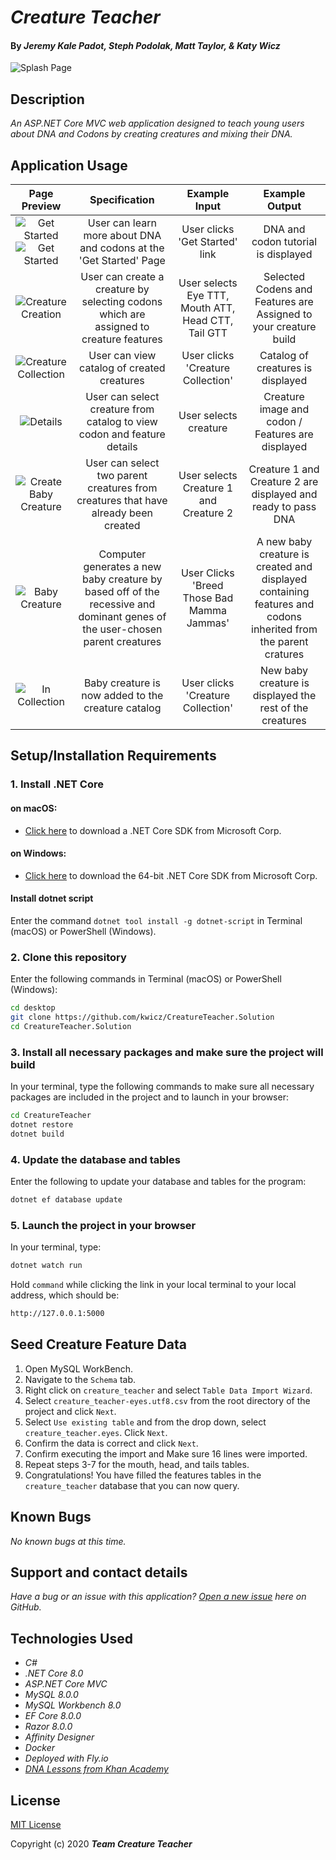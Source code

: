 # _Creature Teacher_

#### By _**Jeremy Kale Padot, Steph Podolak, Matt Taylor, & Katy Wicz**_

![Splash Page](CreatureTeacher/wwwroot/img/projectWalkthrough/preview.png)

## Description

_An ASP.NET Core MVC web application designed to teach young users about DNA and Codons by creating creatures and mixing their DNA._

## Application Usage

|                                                                    Page Preview                                                                     |                                                        Specification                                                        |                    Example Input                    |                                                 Example Output                                                 |
| :-------------------------------------------------------------------------------------------------------------------------------------------------: | :-------------------------------------------------------------------------------------------------------------------------: | :-------------------------------------------------: | :------------------------------------------------------------------------------------------------------------: |
| ![Get Started](CreatureTeacher/wwwroot/img/projectWalkthrough/learn1.png) ![Get Started](CreatureTeacher/wwwroot/img/projectWalkthrough/learn2.png) |                             User can learn more about DNA and codons at the 'Get Started' Page                              |           User clicks 'Get Started' link            |                                      DNA and codon tutorial is displayed                                       |
|                               ![Creature Creation](CreatureTeacher/wwwroot/img/projectWalkthrough/buildCreature.png)                                |                   User can create a creature by selecting codons which are assigned to creature features                    | User selects Eye TTT, Mouth ATT, Head CTT, Tail GTT |                        Selected Codens and Features are Assigned to your creature build                        |
|                            ![Creature Collection](CreatureTeacher/wwwroot/img/projectWalkthrough/creatureCollection.png)                            |                                         User can view catalog of created creatures                                          |          User clicks 'Creature Collection'          |                                       Catalog of creatures is displayed                                        |
|                                       ![Details](CreatureTeacher/wwwroot/img/projectWalkthrough/details.png)                                        |                           User can select creature from catalog to view codon and feature details                           |                User selects creature                |                               Creature image and codon / Features are displayed                                |
|                             ![Create Baby Creature](CreatureTeacher/wwwroot/img/projectWalkthrough/parentCreatures.png)                             |                     User can select two parent creatures from creatures that have already been created                      |       User selects Creature 1 and Creature 2        |                         Creature 1 and Creature 2 are displayed and ready to pass DNA                          |
|                                  ![Baby Creature](CreatureTeacher/wwwroot/img/projectWalkthrough/newCreature.png)                                   | Computer generates a new baby creature by based off of the recessive and dominant genes of the user-chosen parent creatures |     User Clicks 'Breed Those Bad Mamma Jammas'      | A new baby creature is created and displayed containing features and codons inherited from the parent cratures |
|                                      ![In Collection](CreatureTeacher/wwwroot/img/projectWalkthrough/born.png)                                      |                                     Baby creature is now added to the creature catalog                                      |          User clicks 'Creature Collection'          |                            New baby creature is displayed the rest of the creatures                            |

## Setup/Installation Requirements

### 1. Install .NET Core

#### on macOS:

- [Click here](https://dotnet.microsoft.com/download/thank-you/dotnet-sdk-2.2.106-macos-x64-installer) to download a .NET Core SDK from Microsoft Corp.

#### on Windows:

- [Click here](https://dotnet.microsoft.com/download/thank-you/dotnet-sdk-2.2.203-windows-x64-installer) to download the 64-bit .NET Core SDK from Microsoft Corp.

#### Install dotnet script

Enter the command `dotnet tool install -g dotnet-script` in Terminal (macOS) or PowerShell (Windows).

### 2. Clone this repository

Enter the following commands in Terminal (macOS) or PowerShell (Windows):

```sh
cd desktop
git clone https://github.com/kwicz/CreatureTeacher.Solution
cd CreatureTeacher.Solution
```

### 3. Install all necessary packages and make sure the project will build

In your terminal, type the following commands to make sure all necessary packages are included in the project and to launch in your browser:

```sh
cd CreatureTeacher
dotnet restore
dotnet build
```

### 4. Update the database and tables

Enter the following to update your database and tables for the program:

```sh
dotnet ef database update
```

### 5. Launch the project in your browser

In your terminal, type:

```sh
dotnet watch run
```

Hold `command` while clicking the link in your local terminal to your local address, which should be:

```sh
http://127.0.0.1:5000
```

## Seed Creature Feature Data

1. Open MySQL WorkBench.
2. Navigate to the `Schema` tab.
3. Right click on `creature_teacher` and select `Table Data Import Wizard`.
4. Select `creature_teacher-eyes.utf8.csv` from the root directory of the project and click `Next`.
5. Select `Use existing table` and from the drop down, select `creature_teacher.eyes`. Click `Next`.
6. Confirm the data is correct and click `Next`.
7. Confirm executing the import and Make sure 16 lines were imported.
8. Repeat steps 3-7 for the mouth, head, and tails tables.
9. Congratulations! You have filled the features tables in the `creature_teacher` database that you can now query.

## Known Bugs

_No known bugs at this time._

## Support and contact details

_Have a bug or an issue with this application? [Open a new issue](https://github.com/kwicz/CreatureTeacher.Solution/issues) here on GitHub._

## Technologies Used

- _C#_
- _.NET Core 8.0_
- _ASP.NET Core MVC_
- _MySQL 8.0.0_
- _MySQL Workbench 8.0_
- _EF Core 8.0.0_
- _Razor 8.0.0_
- _Affinity Designer_
- _Docker_
- _Deployed with Fly.io_
- _[DNA Lessons from Khan Academy](https://www.khanacademy.org/science/biology/gene-expression-central-dogma/central-dogma-transcription/a/the-genetic-code-discovery-and-properties)_

## License

[MIT License](https://choosealicense.com/licenses/mit/)

Copyright (c) 2020 **_Team Creature Teacher_**
